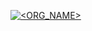 [![<ORG_NAME>](https://circleci.com/gh/ziadsyahrul/MySimpleCleanArchitecture.svg?style=shield)](https://app.circleci.com/pipelines/github/ziadsyahrul)

